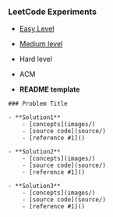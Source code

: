 ### LeetCode Experiments 

- [Easy Level](easy)
- [Medium level](medium)  
- Hard level 
- ACM 

- **README template**

```
### Problem Title

- **Solution1**
    - [concepts](images/)
    - [source code](source/)
    - [reference #1]() 

- **Solution2**
    - [concepts](images/)
    - [source code](source/)
    - [reference #1]() 

- **Solution3**
    - [concepts](images/)
    - [source code](source/)
    - [reference #1]()    
```